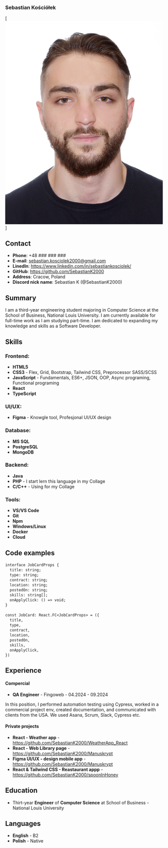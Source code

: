 ### Sebastian Kościółek

[![userPhoto](/assets//photo.jpg)]

## Contact

- **Phone**: +48 ### ### ###
- **E-mail**: sebastian.kosciolek2000@gmail.com
- **Linedln**: https://www.linkedin.com/in/sebastiankosciolek/
- **GitHub**: https://github.com/SebastianK2000
- **Address**: Cracow, Poland
- **Discord nick name**: Sebastian K (@SebastianK2000)

## Summary

I am a third-year engineering student majoring in Computer Science at the School of Business, National Louis University. I am currently available for full-time work as I am studying part-time. I am dedicated to expanding my knowledge and skills as a Software Developer.

## Skills

### Frontend: 

- **HTML5** 
- **CSS3** - Flex, Grid, Bootstrap, Tailwind CSS, Preprocessor SASS/SCSS
- **JavaScript** - Fundamentals, ES6+, JSON, OOP, Async programing, Functional programing
- **React**
- **TypeScript**

### UI/UX: 

- **Figma** - Knowgle tool, Profesjonal UI/UX design

### Database: 

- **MS SQL**
- **PostgreSQL**
- **MongoDB**

### Backend: 

- **Java**
- **PHP** - I start lern this language in my Collage
- **C/C++** - Using for my Collage

### Tools: 

- **VS/VS Code**
- **Git** 
- **Npm**
- **Windows/Linux**
- **Docker** 
- **Cloud**

## Code examples

```
interface JobCardProps {
  title: string;
  type: string;
  contract: string;
  location: string;
  postedOn: string;
  skills: string[];
  onApplyClick: () => void;
}

const JobCard: React.FC<JobCardProps> = ({
  title,
  type,
  contract,
  location,
  postedOn,
  skills,
  onApplyClick,
})

```

## Experience

#### Compercial

- **QA Engineer** - Fingoweb - 04.2024 - 09.2024
  
In this position, I performed automation testing using Cypress, worked in a commercial project env, created documentation, and communicated with clients from the USA. We used Asana, Scrum, Slack, Cypress etc.

#### Private projects 

- **React - Weather app** - https://github.com/SebastianK2000/WeatherApp_React
- **React - Web Library page** - https://github.com/SebastianK2000/Manuskrypt
- **Figma UI/UX - design mobile app** - https://github.com/SebastianK2000/Manuskrypt
- **React & Tailwind CSS - Reastaurant appp** - https://github.com/SebastianK2000/spoonInHoney

## Education 

- Thirt-year **Engineer** of **Computer Science** at 
  School of Business - National Louis University

## Languages 

- **English** - B2
- **Polish** - Native
